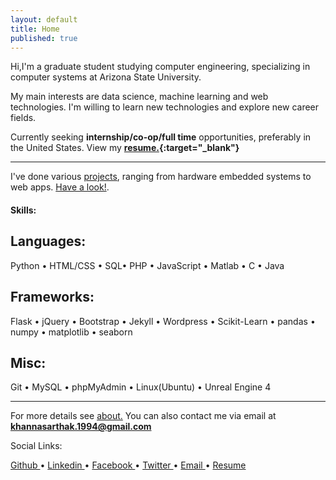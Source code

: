 ```yaml
---
layout: default
title: Home
published: true
---
```



Hi,I'm a graduate student studying computer engineering, specializing in computer systems at Arizona State University.

My main interests are data science, machine learning and web technologies. I'm willing to learn new technologies and explore new career fields.

Currently seeking **internship/co-op/full time** opportunities, preferably in the United States. View my **[resume.](http://khannasarthak.github.io/SarthakKhannaCV.pdf){:target="_blank"}**

---
I've done various [projects](http://khannasarthak.github.io/projects/), ranging from hardware embedded systems to web apps. [Have a look!](http://khannasarthak.github.io/projects/).

#### Skills:

## Languages:

Python • HTML/CSS • SQL• PHP • JavaScript • Matlab • C • Java

## Frameworks:

Flask • jQuery • Bootstrap • Jekyll • Wordpress • Scikit-Learn • pandas • numpy • matplotlib • seaborn 

## Misc:

Git • MySQL • phpMyAdmin • Linux(Ubuntu) • Unreal Engine 4

---
For more details see [about.](http://khannasarthak.github.io/about/) You can also contact me via email at <a href="mailto:{{ site.email}}">**khannasarthak.1994@gmail.com**</a>

Social Links:

<a href="https://github.com/{{ site.github_username }}" target="_blank">Github 
<i class="fa fa-github fa-lg fa-border"></i> 
</a> •
<a href="https://linkedin.com/in/{{ site.linkedin_username }}" target="_blank">Linkedin
<i class="fa fa-linkedin fa-lg fa-border"></i> 
</a> •
<a href="https://www.facebook.com/khannasarthak94" target="_blank">Facebook
<i class="fa fa-facebook-official fa-lg fa-border"></i>
</a> •
<a href="https://twitter.com/sarthakkhanna94" target="_blank">Twitter
<i class="fa fa-twitter fa-lg fa-border"></i>
</a> •
<a href="mailto:{{ site.email }}">Email
<i class="fa fa-envelope fa-lg fa-border"></i> 
</a> •
<a href="http://khannasarthak.github.io/SarthakKhannaCV.pdf" target="_blank">Resume
<i class="fa fa-file-text-o fa-lg fa-border"></i>
</a>




